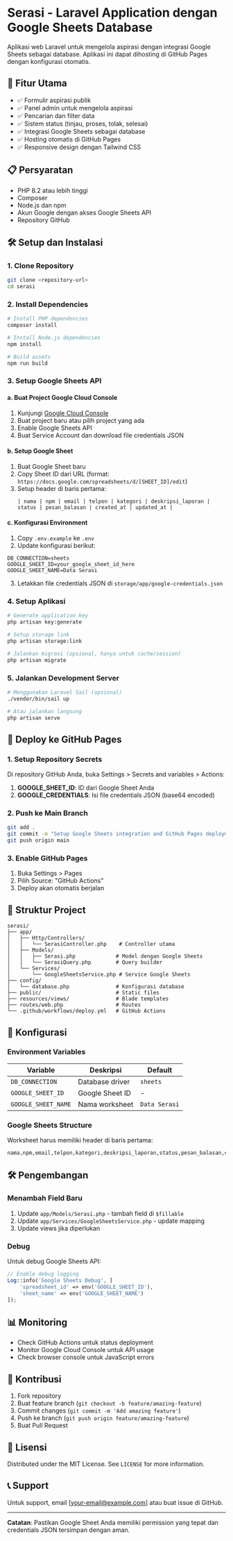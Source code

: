 # Serasi - Laravel Application dengan Google Sheets Database

Aplikasi web Laravel untuk mengelola aspirasi dengan integrasi Google Sheets sebagai database. Aplikasi ini dapat dihosting di GitHub Pages dengan konfigurasi otomatis.

## 🚀 Fitur Utama

- ✅ Formulir aspirasi publik
- ✅ Panel admin untuk mengelola aspirasi
- ✅ Pencarian dan filter data
- ✅ Sistem status (tinjau, proses, tolak, selesai)
- ✅ Integrasi Google Sheets sebagai database
- ✅ Hosting otomatis di GitHub Pages
- ✅ Responsive design dengan Tailwind CSS

## 📋 Persyaratan

- PHP 8.2 atau lebih tinggi
- Composer
- Node.js dan npm
- Akun Google dengan akses Google Sheets API
- Repository GitHub

## 🛠️ Setup dan Instalasi

### 1. Clone Repository

```bash
git clone <repository-url>
cd serasi
```

### 2. Install Dependencies

```bash
# Install PHP dependencies
composer install

# Install Node.js dependencies
npm install

# Build assets
npm run build
```

### 3. Setup Google Sheets API

#### a. Buat Project Google Cloud Console
1. Kunjungi [Google Cloud Console](https://console.cloud.google.com/)
2. Buat project baru atau pilih project yang ada
3. Enable Google Sheets API
4. Buat Service Account dan download file credentials JSON

#### b. Setup Google Sheet
1. Buat Google Sheet baru
2. Copy Sheet ID dari URL (format: `https://docs.google.com/spreadsheets/d/[SHEET_ID]/edit`)
3. Setup header di baris pertama:
   ```
   | nama | npm | email | telpon | kategori | deskripsi_laporan | status | pesan_balasan | created_at | updated_at |
   ```

#### c. Konfigurasi Environment
1. Copy `.env.example` ke `.env`
2. Update konfigurasi berikut:

```env
DB_CONNECTION=sheets
GOOGLE_SHEET_ID=your_google_sheet_id_here
GOOGLE_SHEET_NAME=Data Serasi
```

3. Letakkan file credentials JSON di `storage/app/google-credentials.json`

### 4. Setup Aplikasi

```bash
# Generate application key
php artisan key:generate

# Setup storage link
php artisan storage:link

# Jalankan migrasi (opsional, hanya untuk cache/session)
php artisan migrate
```

### 5. Jalankan Development Server

```bash
# Menggunakan Laravel Sail (opsional)
./vendor/bin/sail up

# Atau jalankan langsung
php artisan serve
```

## 🚀 Deploy ke GitHub Pages

### 1. Setup Repository Secrets

Di repository GitHub Anda, buka Settings > Secrets and variables > Actions:

1. **GOOGLE_SHEET_ID**: ID dari Google Sheet Anda
2. **GOOGLE_CREDENTIALS**: Isi file credentials JSON (base64 encoded)

### 2. Push ke Main Branch

```bash
git add .
git commit -m "Setup Google Sheets integration and GitHub Pages deployment"
git push origin main
```

### 3. Enable GitHub Pages

1. Buka Settings > Pages
2. Pilih Source: "GitHub Actions"
3. Deploy akan otomatis berjalan

## 📁 Struktur Project

```
serasi/
├── app/
│   ├── Http/Controllers/
│   │   └── SerasiController.php    # Controller utama
│   ├── Models/
│   │   ├── Serasi.php             # Model dengan Google Sheets
│   │   └── SerasiQuery.php        # Query builder
│   └── Services/
│       └── GoogleSheetsService.php # Service Google Sheets
├── config/
│   └── database.php               # Konfigurasi database
├── public/                        # Static files
├── resources/views/               # Blade templates
├── routes/web.php                 # Routes
└── .github/workflows/deploy.yml   # GitHub Actions
```

## 🔧 Konfigurasi

### Environment Variables

| Variable | Deskripsi | Default |
|----------|-----------|---------|
| `DB_CONNECTION` | Database driver | `sheets` |
| `GOOGLE_SHEET_ID` | Google Sheet ID | - |
| `GOOGLE_SHEET_NAME` | Nama worksheet | `Data Serasi` |

### Google Sheets Structure

Worksheet harus memiliki header di baris pertama:

```csv
nama,npm,email,telpon,kategori,deskripsi_laporan,status,pesan_balasan,created_at,updated_at
```

## 🛠️ Pengembangan

### Menambah Field Baru

1. Update `app/Models/Serasi.php` - tambah field di `$fillable`
2. Update `app/Services/GoogleSheetsService.php` - update mapping
3. Update views jika diperlukan

### Debug

Untuk debug Google Sheets API:

```php
// Enable debug logging
Log::info('Google Sheets Debug', [
    'spreadsheet_id' => env('GOOGLE_SHEET_ID'),
    'sheet_name' => env('GOOGLE_SHEET_NAME')
]);
```

## 📊 Monitoring

- Check GitHub Actions untuk status deployment
- Monitor Google Cloud Console untuk API usage
- Check browser console untuk JavaScript errors

## 🤝 Kontribusi

1. Fork repository
2. Buat feature branch (`git checkout -b feature/amazing-feature`)
3. Commit changes (`git commit -m 'Add amazing feature'`)
4. Push ke branch (`git push origin feature/amazing-feature`)
5. Buat Pull Request

## 📝 Lisensi

Distributed under the MIT License. See `LICENSE` for more information.

## 📞 Support

Untuk support, email [your-email@example.com] atau buat issue di GitHub.

---

**Catatan**: Pastikan Google Sheet Anda memiliki permission yang tepat dan credentials JSON tersimpan dengan aman.

